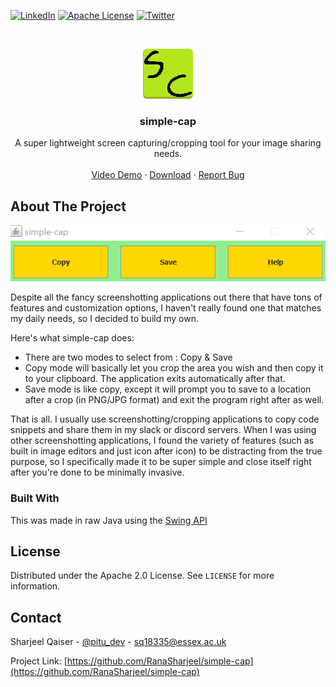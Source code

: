 [![LinkedIn][linkedin-shield]][linkedin-url]
[![Apache License][license-shield]][license-url]
[![Twitter][twitter-shield]][twitter-url]

<!-- PROJECT LOGO -->
<br />
<p align="center">
  <a href="https://github.com/othneildrew/Best-README-Template">
    <img src="res/logo.png" alt="Logo" width="80" height="80">
  </a>

  <h3 align="center">simple-cap</h3>

  <p align="center">
    A super lightweight screen capturing/cropping tool for your image sharing needs.
    <br />
    <br />
    <a href="https://youtu.be/zfDVTm_fjp0">Video Demo</a>
    ·
    <a href="">Download</a>
    ·
    <a href="https://github.com/RanaSharjeel/simple-cap/issues">Report Bug</a>
  </p>
</p>


<!-- ABOUT THE PROJECT -->
## About The Project

[![Product Name Screen Shot][product-screenshot]]()

Despite all the fancy screenshotting applications out there that have tons of features and customization options, I haven't really found one that matches my daily needs, so I decided to build my own.

Here's what simple-cap does:
* There are two modes to select from : Copy & Save
* Copy mode will basically let you crop the area you wish and then copy it to your clipboard. The application exits automatically after that.
* Save mode is like copy, except it will prompt you to save to a location after a crop (in PNG/JPG format) and exit the program right after as well.

That is all. I usually use screenshotting/cropping applications to copy code snippets and share them in my slack or discord servers. When I was using other screenshotting applications, I found the variety of features (such as built in image editors and just icon after icon) to be distracting from the true purpose, so I specifically made it to be super simple and close itself right after you're done to be minimally invasive.



### Built With

This was made in raw Java using the [Swing API](https://docs.oracle.com/javase/7/docs/api/javax/swing/package-summary.html)


<!-- LICENSE -->
## License

Distributed under the Apache 2.0 License. See `LICENSE` for more information.


<!-- CONTACT -->
## Contact

Sharjeel Qaiser - [@pitu_dev](https://twitter.com/pitu_dev) - sq18335@essex.ac.uk

Project Link: [https://github.com/RanaSharjeel/simple-cap](https://github.com/RanaSharjeel/simple-cap)



<!-- MARKDOWN LINKS & IMAGES -->
[linkedin-shield]: https://img.shields.io/badge/-LINKEDIN-blue?logo=linkedin
[linkedin-url]: https://www.linkedin.com/in/sharqais/
[license-shield]: https://img.shields.io/badge/-LICENSE-red?logo=apache
[license-url]: https://github.com/RanaSharjeel/simple-cap/blob/main/LICENSE
[twitter-shield]: https://img.shields.io/badge/-TWITTER-lightgrey?logo=twitter
[twitter-url]: https://twitter.com/pitu_dev
[product-screenshot]: https://github.com/RanaSharjeel/simple-cap/blob/main/res/product.png
